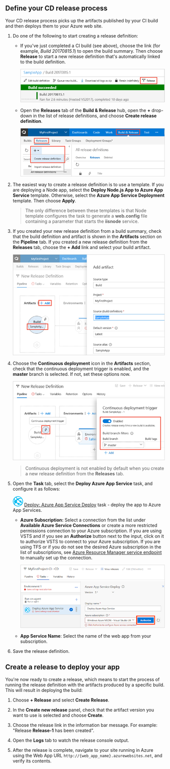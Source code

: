 <h2 id="cd">Define your CD release process</h2>

Your CD release process picks up the artifacts published by your CI build and then deploys them to your Azure web site.

1. Do one of the following to start creating a release definition:

   * If you've just completed a CI build (see above), choose the link (for example, _Build 20170815.1_)
     to open the build summary. Then choose **Release** to start a new release definition that's automatically linked to the build definition.

     ![Creating a new release definition from the build summary](_img/release-from-build-summary.png)

   * Open the **Releases** tab of the **Build &amp; Release** hub, open the **+** drop-down
     in the list of release definitions, and choose **Create release definition**.

     ![Creating a new release definition in the Releases page](_img/release-from-release-page.png)

1. The easiest way to create a release definition is to use a template. If you are deploying a Node app, select the **Deploy Node.js App to Azure App Service** template. 
   Otherwise, select the **Azure App Service Deployment** template. Then choose **Apply**.

   > The only difference between these templates is that Node template configures the task to generate a **web.config** file containing a parameter that starts the **iisnode** service.

1. If you created your new release definition from a build summary, check that the build definition and artifact
   is shown in the **Artifacts** section on the **Pipeline** tab. If you created a new release definition from
   the **Releases** tab, choose the **+ Add** link and select your build artifact.

   ![Checking or selecting the build definition and artifact](_img/confirm-or-add-artifact.png)

1. Choose the **Continuous deployment** icon in the **Artifacts** section, check that the
   continuous deployment trigger is enabled, and the **master** branch is selected. If not, set these options now.

   ![Checking or setting the Continuous deployment trigger](_img/confirm-or-set-cd-trigger.png)

   > Continuous deployment is not enabled by default when you create a new release definition from the **Releases** tab.

1. Open the **Task** tab, select the **Deploy Azure App Service** task, and configure it as follows:

   ![Deploy: Azure App Service Deploy](../../tasks/deploy/_img/azure-web-app-deployment-icon.png) [Deploy: Azure App Service Deploy](../../tasks/deploy/azure-app-service-deploy.md) task - deploy the app to Azure App Services.

   - **Azure Subscription:** Select a connection from the list under **Available Azure Service Connections** or create a more restricted permissions connection to your Azure subscription.
     If you are using VSTS and if you see an **Authorize** button next to the input, click on it to authorize VSTS to connect to your Azure subscription. If you are using TFS or if you do not see
     the desired Azure subscription in the list of subscriptions, see [Azure Resource Manager service endpoint](../../concepts/library/service-endpoints.md#sep-azure-rm) to manually set up the connection.

     ![Authorizing an Azure subscription](_img/authorize-azure-subscription-in-new-release-definition.png)

   - **App Service Name**: Select the name of the web app from your subscription.

1. Save the release definition.

<h2 id="deploy">Create a release to deploy your app</h2>

You're now ready to create a release, which means to start the process of running the release definition with the artifacts produced by a specific build. This will result in deploying the build:

1. Choose **+ Release** and select **Create Release**.

1. In the **Create new release** panel, check that the artifact version you want to use is selected and choose **Create**.

1. Choose the release link in the information bar message. For example: "Release **Release-1** has been created".

1. Open the **Logs** tab to watch the release console output.

1. After the release is complete, navigate to your site running in Azure using the Web App URL `http://{web_app_name}.azurewebsites.net`, and verify its contents.
